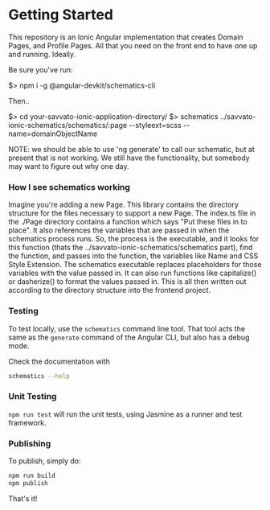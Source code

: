 # Getting Started 

This repository is an Ionic Angular implementation that creates Domain Pages, and Profile Pages. All that you need on the front end to have one up and running. Ideally. 

Be sure you've run:

$> npm i -g @angular-devkit/schematics-cli

Then..

$>   cd your-savvato-ionic-application-directory/
$>   schematics ../savvato-ionic-schematics/schematics/:page --styleext=scss --name=domainObjectName


NOTE: we should be able to use 'ng generate' to call our schematic, but at present that is not working. We still have the functionality, but somebody may want to figure out why one day.


### How I see schematics working

Imagine you're adding a new Page. This library contains the directory structure for the files necessary to support a new Page. The index.ts file in the ./Page directory contains a function which says "Put these files in to place". It also references the variables that are passed in when the schematics process runs. So, the process is the executable, and it looks for this function (thats the ../savvato-ionic-schematics/schematics part), find the function, and passes into the function, the variables like Name and CSS Style Extension. The schematics executable replaces placeholders for those variables with the value passed in. It can also run functions like capitalize() or dasherize() to format the values passed in. This is all then written out according to the directory structure into the frontend project. 

### Testing

To test locally, use the `schematics` command line tool. That tool acts the same as the `generate` command of the Angular CLI, but also has a debug mode.

Check the documentation with

```bash
schematics --help
```

### Unit Testing

`npm run test` will run the unit tests, using Jasmine as a runner and test framework.

### Publishing

To publish, simply do:

```bash
npm run build
npm publish
```

That's it!



